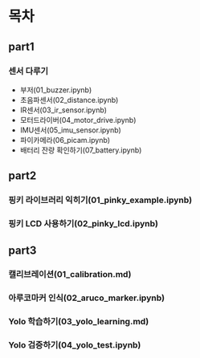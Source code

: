 # 목차
## part1
### 센서 다루기
- 부저(01_buzzer.ipynb)
- 초음파센서(02_distance.ipynb)
- IR센서(03_ir_sensor.ipynb)
- 모터드라이버(04_motor_drive.ipynb)
- IMU센서(05_imu_sensor.ipynb)
- 파이카메라(06_picam.ipynb)
- 배터리 잔량 확인하기(07_battery.ipynb)

## part2
### 핑키 라이브러리 익히기(01_pinky_example.ipynb)
### 핑키 LCD 사용하기(02_pinky_lcd.ipynb)

## part3
### 캘리브레이션(01_calibration.md)
### 아루코마커 인식(02_aruco_marker.ipynb)
### Yolo 학습하기(03_yolo_learning.md)
### Yolo 검증하기(04_yolo_test.ipynb)
